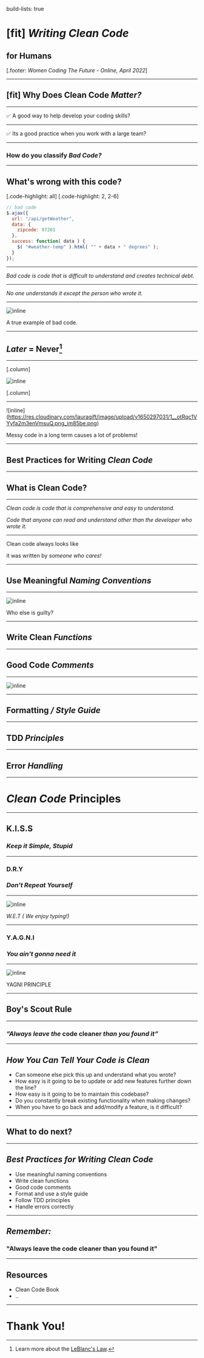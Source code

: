 build-lists: true

# [fit] _Writing Clean Code_

## for Humans

[.footer: _Women Coding The Future - Online, April 2022_]

---

## [fit] Why Does Clean Code _Matter?_

---

✅ A good way to help develop your coding skills?

---

✅ Its a good practice when you work with a large team?

---

### How do you classify _Bad Code?_

---

## What's wrong with this code?

[.code-highlight: all]
[.code-highlight: 2, 2-6]

```js
// bad code
$.ajax({
  url: "/api/getWeather",
  data: {
    zipcode: 97201
  },
  success: function( data ) {
    $( "#weather-temp" ).html( "" + data + " degrees" );
  }
});
```

---

_Bad code is code that is difficult to understand and creates technical debt._

---

_No one understands it except the person who wrote it._

---

![inline](https://res.cloudinary.com/lauragift/image/upload/v1650296868/IMG_1840.jpg_cbsffn.jpg)

A true example of bad code.

---

## _Later_ = Never[^⭐️]

[^⭐️]: Learn more about the [LeBlanc's Law](https://yiming.dev/clipping/2019/03/21/le-blanc's-law-a-k-a-later-equals-never/#:~:text=LeBlanc's%20Law%3A%20%22Later%20equals%20Never,fast%20you%20can%20deliver%20value.).

---

[.column]

![inline](https://res.cloudinary.com/lauragift/image/upload/v1650297019/FQjbylcacAIHFTH.jpeg_pszbor.jpg)

[.column]

---

![inline]
(https://res.cloudinary.com/lauragift/image/upload/v1650297031/1__otRqc1VYyfa2m3enVmsuQ.png_im85be.png)

Messy code in a long term causes a lot of problems!

---

## Best Practices for Writing _Clean Code_

---

## What is Clean Code?

---

_Clean code is code that is comprehensive and easy to understand._

_Code that anyone can read and understand other than the developer who wrote it._

---

Clean code always looks like

it was written by _someone who cares!_

---

## Use Meaningful _Naming Conventions_

---

![inline](https://res.cloudinary.com/lauragift/image/upload/v1650297061/1_7LO7JEAZbo6YmN8feAVCwg_g73zqy.png)

Who else is guilty?

---

## Write Clean _Functions_

---

## Good Code _Comments_

---

![inline](https://res.cloudinary.com/lauragift/image/upload/v1650297074/1_JokD47K7oc3WPCcY86dKww_rzlcgx.jpg)

---

## Formatting _/ Style Guide_

---

## TDD _Principles_

---

## Error _Handling_

---

# _Clean Code_ Principles

---

## K.I.S.S

### _Keep it Simple, Stupid_

---

### D.R.Y

### _Don't Repeat Yourself_

---

![inline](https://res.cloudinary.com/lauragift/image/upload/v1650297101/1_QemPnfHFxtlZhJRRdxna2Q_fxvsg0.jpg)

_W.E.T ( We enjoy typing!)_

---

### Y.A.G.N.I

### _You ain't gonna need it_

---

![inline](https://res.cloudinary.com/lauragift/image/upload/v1650297085/sketch_fbv0q2.png)

YAGNI PRINCIPLE

---

## Boy's Scout Rule

---

### _”Always leave the_ code cleaner _than you found it”_

---

## _How You Can Tell Your Code is Clean_

- Can someone else pick this up and understand what you wrote?
- How easy is it going to be to update or add new features further down the line?
- How easy is it going to be to maintain this codebase?
- Do you constantly break existing functionality when making changes?
- When you have to go back and add/modify a feature, is it difficult?

---

## What to do next?

---

## _Best Practices for Writing Clean Code_

- Use meaningful naming  conventions
- Write clean functions
- Good code comments
- Format and use a style guide
- Follow TDD principles
- Handle errors correctly

---

## _Remember:_

### "Always leave the code cleaner than you found it"

---

## Resources

- Clean Code Book
- ..

---

# Thank You!
